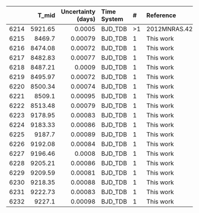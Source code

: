 |      |   T_mid |   Uncertainty (days) | Time System   | #   | Reference           |
|-----:|--------:|---------------------:|:--------------|:----|:--------------------|
| 6214 | 5921.65 |              0.0005  | BJD_TDB       | >1  | 2012MNRAS.426..739H |
| 6215 | 8469.7  |              0.00079 | BJD_TDB       | 1   | This work           |
| 6216 | 8474.08 |              0.00072 | BJD_TDB       | 1   | This work           |
| 6217 | 8482.83 |              0.00077 | BJD_TDB       | 1   | This work           |
| 6218 | 8487.21 |              0.0009  | BJD_TDB       | 1   | This work           |
| 6219 | 8495.97 |              0.00072 | BJD_TDB       | 1   | This work           |
| 6220 | 8500.34 |              0.00074 | BJD_TDB       | 1   | This work           |
| 6221 | 8509.1  |              0.00095 | BJD_TDB       | 1   | This work           |
| 6222 | 8513.48 |              0.00079 | BJD_TDB       | 1   | This work           |
| 6223 | 9178.95 |              0.00083 | BJD_TDB       | 1   | This work           |
| 6224 | 9183.33 |              0.00086 | BJD_TDB       | 1   | This work           |
| 6225 | 9187.7  |              0.00089 | BJD_TDB       | 1   | This work           |
| 6226 | 9192.08 |              0.00084 | BJD_TDB       | 1   | This work           |
| 6227 | 9196.46 |              0.0008  | BJD_TDB       | 1   | This work           |
| 6228 | 9205.21 |              0.00086 | BJD_TDB       | 1   | This work           |
| 6229 | 9209.59 |              0.00081 | BJD_TDB       | 1   | This work           |
| 6230 | 9218.35 |              0.00088 | BJD_TDB       | 1   | This work           |
| 6231 | 9222.73 |              0.00083 | BJD_TDB       | 1   | This work           |
| 6232 | 9227.1  |              0.00098 | BJD_TDB       | 1   | This work           |